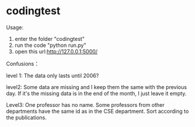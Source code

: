 # codingtest
Usage:

1. enter the folder "codingtest"
2. run the code "python run.py" 
3. open this url:http://127.0.0.1:5000/


Confusions：

level 1: The data only lasts until 2006?

level2: Some data are missing and I keep them the same with the previous day.
        If it's the missing data is in the end of the month, I just leave it empty.

Level3: One professor has no name.
        Some professors from other departments have the same id as in the CSE department.
        Sort according to the publications.
        
